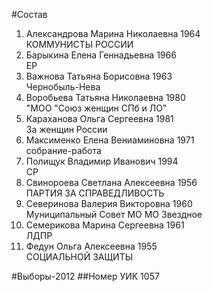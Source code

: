 #Состав
1. Александрова Марина Николаевна 1964   
    КОММУНИСТЫ РОССИИ
2. Барыкина Елена Геннадьевна 1966   
    ЕР
3. Важнова Татьяна Борисовна 1963   
    Чернобыль-Нева
4. Воробьева Татьяна Николаевна 1980   
    "МОО "Союз женщин СПб и ЛО"
5. Караханова Ольга Сергеевна 1981   
    За женщин России
6. Максименко Елена Вениаминовна 1971   
    собрание-работа
7. Полищук Владимир Иванович 1994   
    СР
8. Свинороева Светлана Алексеевна 1956   
    ПАРТИЯ ЗА СПРАВЕДЛИВОСТЬ
9. Северинова Валерия Викторовна 1960   
    Муниципальный Совет МО МО Звездное
10. Семерикова Марина Сергеевна 1961   
    ЛДПР
11. Федун Ольга Алексеевна 1955   
    СОЦИАЛЬНОЙ ЗАЩИТЫ

#Выборы-2012
##Номер УИК
1057